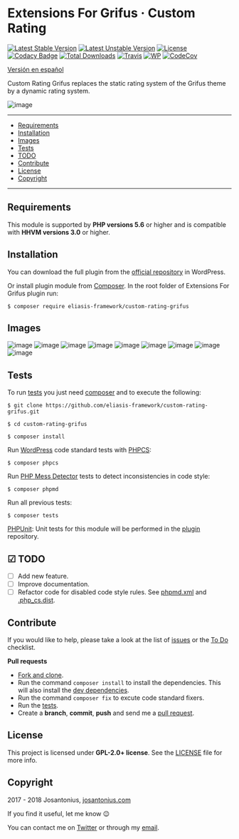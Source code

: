 # Extensions For Grifus · Custom Rating

[![Latest Stable Version](https://poser.pugx.org/eliasis-framework/custom-rating-grifus/v/stable)](https://packagist.org/packages/eliasis-framework/custom-rating-grifus) [![Latest Unstable Version](https://poser.pugx.org/eliasis-framework/custom-rating-grifus/v/unstable)](https://packagist.org/packages/eliasis-framework/custom-rating-grifus) [![License](https://poser.pugx.org/eliasis-framework/custom-rating-grifus/license)](LICENSE) [![Codacy Badge](https://api.codacy.com/project/badge/Grade/470ef94b041048438a9127d4ee060ac4)](https://www.codacy.com/app/Josantonius/custom-rating-grifus?utm_source=github.com&amp;utm_medium=referral&amp;utm_content=eliasis-framework/custom-rating-grifus&amp;utm_campaign=Badge_Grade) [![Total Downloads](https://poser.pugx.org/eliasis-framework/custom-rating-grifus/downloads)](https://packagist.org/packages/eliasis-framework/custom-rating-grifus) [![Travis](https://travis-ci.org/eliasis-framework/custom-rating-grifus.svg)](https://travis-ci.org/eliasis-framework/custom-rating-grifus) [![WP](https://img.shields.io/badge/WordPress-Standar-1abc9c.svg)](https://github.com/WordPress-Coding-Standards/WordPress-Coding-Standards/) [![CodeCov](https://codecov.io/gh/eliasis-framework/custom-rating-grifus/branch/master/graph/badge.svg)](https://codecov.io/gh/eliasis-framework/custom-rating-grifus)

[Versión en español](README-ES.md)

Custom Rating Grifus replaces the static rating system of the Grifus theme by a dynamic rating system.

![image](resources/banner-1544x500.png)

---

- [Requirements](#requirements)
- [Installation](#installation)
- [Images](#images)
- [Tests](#tests)
- [TODO](#-todo)
- [Contribute](#contribute)
- [License](#license)
- [Copyright](#copyright)

---

## Requirements

This module is supported by **PHP versions 5.6** or higher and is compatible with **HHVM versions 3.0** or higher.

## Installation

You can download the full plugin from the [official repository](https://es.wordpress.org/plugins/extensions-for-grifus/) in WordPress.

Or install plugin module from [Composer](http://getcomposer.org/download/). In the root folder of Extensions For Grifus plugin run:

    $ composer require eliasis-framework/custom-rating-grifus

## Images

![image](resources/screenshot-29.png)
![image](resources/screenshot-30.png)
![image](resources/screenshot-31.png)
![image](resources/screenshot-32.png)
![image](resources/screenshot-33.png)
![image](resources/screenshot-34.png)
![image](resources/screenshot-35.png)
![image](resources/screenshot-36.png)
![image](resources/screenshot-40.png)

## Tests 

To run [tests](tests) you just need [composer](http://getcomposer.org/download/) and to execute the following:

    $ git clone https://github.com/eliasis-framework/custom-rating-grifus.git
    
    $ cd custom-rating-grifus

    $ composer install

Run [WordPress](https://github.com/WordPress-Coding-Standards/WordPress-Coding-Standards/) code standard tests with [PHPCS](https://github.com/squizlabs/PHP_CodeSniffer):

    $ composer phpcs

Run [PHP Mess Detector](https://phpmd.org/) tests to detect inconsistencies in code style:

    $ composer phpmd

Run all previous tests:

    $ composer tests

[PHPUnit](https://phpunit.de/): Unit tests for this module will be performed in the [plugin](https://github.com/Josantonius/extensions-for-grifus#tests) repository.

## ☑ TODO

- [ ] Add new feature.
- [ ] Improve documentation.
- [ ] Refactor code for disabled code style rules. See [phpmd.xml](phpmd.xml) and [.php_cs.dist](.php_cs.dist).

## Contribute

If you would like to help, please take a look at the list of
[issues](https://github.com/eliasis-framework/custom-rating-grifus/issues) or the [To Do](#-todo) checklist.

**Pull requests**

* [Fork and clone](https://help.github.com/articles/fork-a-repo).
* Run the command `composer install` to install the dependencies.
  This will also install the [dev dependencies](https://getcomposer.org/doc/03-cli.md#install).
* Run the command `composer fix` to excute code standard fixers.
* Run the [tests](#tests).
* Create a **branch**, **commit**, **push** and send me a
  [pull request](https://help.github.com/articles/using-pull-requests).

## License

This project is licensed under **GPL-2.0+ license**. See the [LICENSE](LICENSE) file for more info.

## Copyright

2017 - 2018 Josantonius, [josantonius.com](https://josantonius.com/)

If you find it useful, let me know :wink:

You can contact me on [Twitter](https://twitter.com/Josantonius) or through my [email](mailto:hello@josantonius.com).